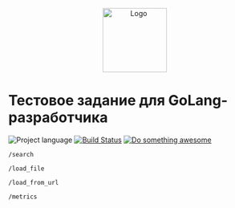 <p align="center">
  <img src="https://hsto.org/webt/ih/ds/fu/ihdsfuqni5apj0my18tnukzztw0.png" alt="Logo" width="128" />
</p>

# Тестовое задание для GoLang-разработчика

![Project language][badge_language]
[![Build Status][badge_build]][link_build]
[![Do something awesome][badge_use_template]][use_this_repo_template]


`/search`

`/load_file`

`/load_from_url`

`/metrics`


[badge_build]:https://img.shields.io/github/workflow/status/avtocod/golang-developer-test-task/tests/master
[badge_language]:https://img.shields.io/badge/language-go_1.14-blue.svg?longCache=true
[badge_use_template]:https://img.shields.io/badge/start-this_template_using-success.svg?longCache=true
[link_build]:https://github.com/avtocod/golang-developer-test-task/actions
[dataset_link]:https://data.gov.ru/opendata/7704786030-taxiparking
[prometheus_format]:https://github.com/prometheus/docs/blob/master/content/docs/instrumenting/exposition_formats.md
[use_this_repo_template]:https://github.com/avtocod/golang-developer-test-task/generate

